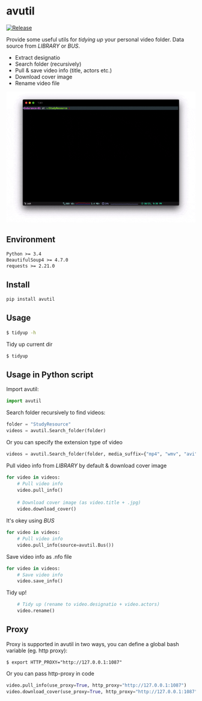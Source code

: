 # avutil

[![Release](https://img.shields.io/pypi/v/avutil?color=%2366CCFF&label=release)](https://pypi.org/project/avutil/)

Provide some useful utils for *tidying up* your personal video folder.
Data source from *LIBRARY* or *BUS*.

- Extract designatio
- Search folder (recursively)
- Pull & save video info (title, actors etc.)
- Download cover image
- Rename video file

![gjf](https://github.com/Lqlsoftware/avutil/blob/main/doc/demo.gif)

## Environment

    Python >= 3.4
    BeautifulSoup4 >= 4.7.0
    requests >= 2.21.0

## Install

```sh
pip install avutil
```

## Usage

```sh
$ tidyup -h
```

Tidy up current dir

```sh
$ tidyup
```

## Usage in Python script

Import avutil:
```python
import avutil
```

Search folder recursively to find videos:
```python
folder = "StudyResource"
videos = avutil.Search_folder(folder)
```

Or you can specify the extension type of video
```python
videos = avutil.Search_folder(folder, media_suffix={"mp4", "wmv", "avi", "mkv"})
```

Pull video info from *LIBRARY* by default & download cover image
```python
for video in videos:
    # Pull video info
    video.pull_info()

    # Download cover image (as video.title + .jpg)
    video.download_cover()
```

It's okey using *BUS*
```python
for video in videos:
    # Pull video info
    video.pull_info(source=avutil.Bus())
```

Save video info as .nfo file
```python
for video in videos:
    # Save video info
    video.save_info()
```

Tidy up!

```python
    # Tidy up (rename to video.designatio + video.actors)
    video.rename()
```

## Proxy

Proxy is supported in avutil in two ways, you can define a global bash variable (eg. http proxy):
```shell
$ export HTTP_PROXY="http://127.0.0.1:1087"
```

Or you can pass http-proxy in code
```python
video.pull_info(use_proxy=True, http_proxy="http://127.0.0.1:1087")
video.download_cover(use_proxy=True, http_proxy="http://127.0.0.1:1087")
```
